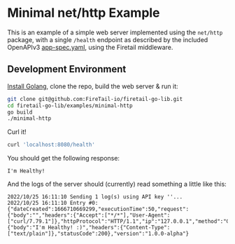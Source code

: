 # Minimal net/http Example

This is an example of a simple web server implemented using the `net/http` package, with a single `/health` endpoint as described by the included OpenAPIv3 [app-spec.yaml](./app-spec.yaml), using the Firetail middleware.



## Development Environment

[Install Golang](https://go.dev/doc/install), clone the repo, build the web server & run it:

```bash
git clone git@github.com:FireTail-io/firetail-go-lib.git
cd firetail-go-lib/examples/minimal-http
go build
./minimal-http
```

Curl it!

```bash
curl 'localhost:8080/health'
```

You should get the following response:

```
I'm Healthy!
```

And the logs of the server should (currently) read something a little like this:

```
2022/10/25 16:11:10 Sending 1 log(s) using API key ''...
2022/10/25 16:11:10 Entry #0: {"dateCreated":1666710669299,"executionTime":50,"request":{"body":"","headers":{"Accept":["*/*"],"User-Agent":["curl/7.79.1"]},"httpProtocol":"HTTP/1.1","ip":"127.0.0.1","method":"GET","uri":"http://localhost:8080/health","resource":"/health"},"response":{"body":"I'm Healthy! :)","headers":{"Content-Type":["text/plain"]},"statusCode":200},"version":"1.0.0-alpha"}
```

